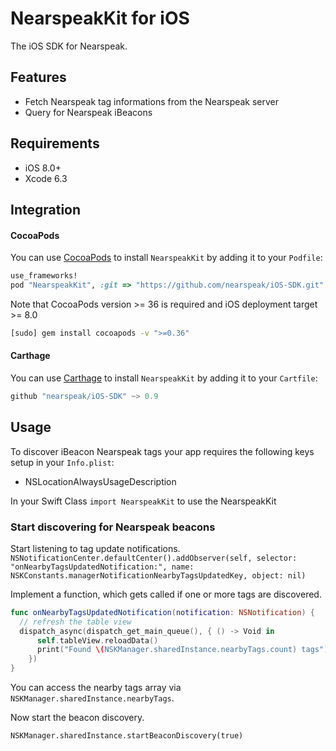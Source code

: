 # NearspeakKit for iOS

The iOS SDK for Nearspeak.

## Features

* Fetch Nearspeak tag informations from the Nearspeak server
* Query for Nearspeak iBeacons

## Requirements
- iOS 8.0+
- Xcode 6.3

## Integration

#### CocoaPods
You can use [CocoaPods](http://cocoapods.org) to install `NearspeakKit` by adding it to your `Podfile`:
```ruby
use_frameworks!
pod "NearspeakKit", :git => "https://github.com/nearspeak/iOS-SDK.git"
```

Note that CocoaPods version >= 36 is required and iOS deployment target >= 8.0
```bash
[sudo] gem install cocoapods -v ">=0.36"
```

#### Carthage
You can use [Carthage](https://github.com/Carthage/Carthage) to install `NearspeakKit` by adding it to your `Cartfile`:
```swift
github "nearspeak/iOS-SDK" ~> 0.9
```

## Usage

To discover iBeacon Nearspeak tags your app requires the following keys setup in your `Info.plist`:
* NSLocationAlwaysUsageDescription

In your Swift Class `import NearspeakKit` to use the NearspeakKit

### Start discovering for Nearspeak beacons

Start listening to tag update notifications.
`
NSNotificationCenter.defaultCenter().addObserver(self, selector: "onNearbyTagsUpdatedNotification:", name: NSKConstants.managerNotificationNearbyTagsUpdatedKey, object: nil)
`

Implement a function, which gets called if one or more tags are discovered.
```swift
func onNearbyTagsUpdatedNotification(notification: NSNotification) {
  // refresh the table view
  dispatch_async(dispatch_get_main_queue(), { () -> Void in
      self.tableView.reloadData()
      print("Found \(NSKManager.sharedInstance.nearbyTags.count) tags")
    })
}
```

You can access the nearby tags array via `NSKManager.sharedInstance.nearbyTags`.

Now start the beacon discovery.

`NSKManager.sharedInstance.startBeaconDiscovery(true)`

